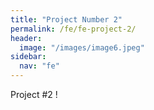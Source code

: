 ```yaml
---
title: "Project Number 2"
permalink: /fe/fe-project-2/
header:
  image: "/images/image6.jpeg"
sidebar:
  nav: "fe"
---
```


Project #2 !
